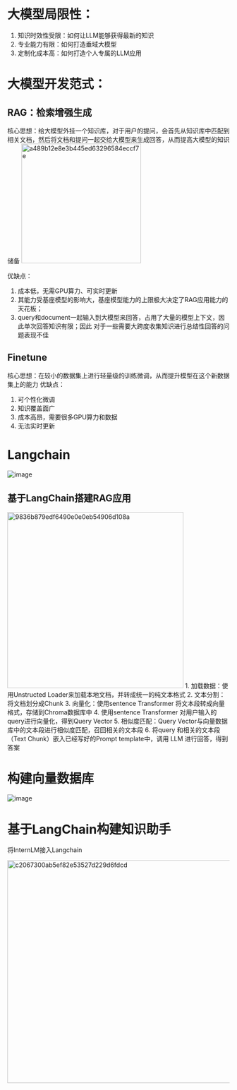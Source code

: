 # 大模型局限性：
1. 知识时效性受限：如何让LLM能够获得最新的知识
2. 专业能力有限：如何打造垂域大模型
3. 定制化成本高：如何打造个人专属的LLM应用

# 大模型开发范式：
## RAG：检索增强生成
核心思想：给大模型外挂一个知识库，对于用户的提问，会首先从知识库中匹配到相关文档，然后将文档和提问一起交给大模型来生成回答，从而提高大模型的知识储备
<img width="271" alt="a489b12e8e3b445ed63296584eccf7e" src="https://github.com/Juanting-Xu/InternLM_notes/assets/36044048/3ff83084-d415-4023-88c7-d9daf08dd86e">

优缺点：
1. 成本低，无需GPU算力、可实时更新
2. 其能力受基座模型的影响大，基座模型能力的上限极大决定了RAG应用能力的天花板；
3. query和document一起输入到大模型来回答，占用了大量的模型上下文，因此单次回答知识有限；因此 对于一些需要大跨度收集知识进行总结性回答的问题表现不佳



## Finetune

核心思想：在较小的数据集上进行轻量级的训练微调，从而提升模型在这个新数据集上的能力
优缺点：
1. 可个性化微调
2. 知识覆盖面广
3. 成本高昂，需要很多GPU算力和数据
4. 无法实时更新

# Langchain
![image](https://github.com/Juanting-Xu/InternLM_notes/assets/36044048/1e159ab7-67c7-4c75-aa17-968c86ba2fe5)

## 基于LangChain搭建RAG应用

<img width="399" alt="9836b879edf6490e0e0eb54906d108a" src="https://github.com/Juanting-Xu/InternLM_notes/assets/36044048/cc9cc28b-6e11-4aed-a923-c47b02b3e2e3">
1. 加载数据：使用Unstructed Loader来加载本地文档，并转成统一的纯文本格式
2. 文本分割：将文档划分成Chunk
3. 向量化：使用sentence Transformer 将文本段转成向量格式，存储到Chroma数据库中
4. 使用sentence Transformer 对用户输入的query进行向量化，得到Query Vector
5. 相似度匹配：Query Vector与向量数据库中的文本段进行相似度匹配，召回相关的文本段
6. 将query 和相关的文本段（Text Chunk）嵌入已经写好的Prompt template中，调用 LLM 进行回答，得到答案

# 构建向量数据库

![image](https://github.com/Juanting-Xu/InternLM_notes/assets/36044048/956b19ab-f0c4-4cbb-827c-a228aa47dab4)

# 基于LangChain构建知识助手
将InternLM接入Langchain

<img width="505" alt="c2067300ab5ef82e53527d229d6fdcd" src="https://github.com/Juanting-Xu/InternLM_notes/assets/36044048/6c9b36ad-655c-4977-b53f-ffe4d5631b77">




